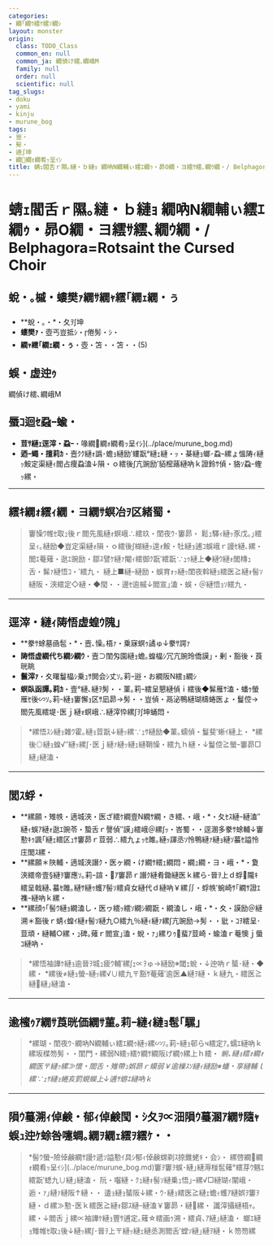 ```yaml
---
categories:
- 繝｢繝ｳ繧ｹ繧ｿ繝ｼ
layout: monster
origin:
  class: TODO_Class
  common_en: null
  common_ja: 繝偵け繧､繝峨Μ
  family: null
  order: null
  scientific: null
tag_slugs:
- doku
- yami
- kinju
- murune_bog
tags:
- 豈・
- 髣・
- 遖∫坤
- 繝繝ｫ繝肴ｯ呈ｲｼ
title: 蜻ｪ閻舌ｒ隰｡縺・ｂ縺ｮ 繝吶Ν繝輔ぃ繧ｴ繝ｩ・昴Ο繝・ヨ繧ｻ繧､繝ｳ繝・/ Belphagora=Rotsaint the Cursed Choir
---
```


# 蜻ｪ閻舌ｒ隰｡縺・ｂ縺ｮ 繝吶Ν繝輔ぃ繧ｴ繝ｩ・昴Ο繝・ヨ繧ｻ繧､繝ｳ繝・/ Belphagora=Rotsaint the Cursed Choir

## 蛻・｡槭・螻樊ｧ繝ｻ繝ｬ繧｢繝ｪ繝・ぅ

* **蛻・｡・*・夂ｦ∫坤
* **螻樊ｧ**・壺丐豈抵ｼ・倦髣・ｼ・
* **繝ｬ繧｢繝ｪ繝・ぅ**・壺・笘・・笘・・(5)

## 蜈・虚迚ｩ
繝偵け繧､繝峨Μ

## 蜃ｺ迴ｾ蝨ｰ蝓・

* **荳ｻ縺ｪ逕滓・蝨ｰ**・喙繝繝ｫ繝肴ｯ呈ｲｼ](../place/murune_bog.md)
* **迺ｰ蠅・擅莉ｶ**・壼ｸｸ縺ｫ譌･蟾ｮ縺励′螻翫°縺ｪ縺・ｯ・棊縺ｮ螂･蝨ｰ縲ょ慍陦ｨ縺ｯ鮟定渠縺ｨ閻占痩蝨溘↓隕・ｏ繧後∫亢豌励′貊樒蕗縺吶ｋ證鈴ｻ偵・貉ｿ蝨ｰ蟶ｯ縲・

---

## 繧ｷ繝ｫ繧ｨ繝・ヨ繝ｻ螟冶ｦ区緒蜀・

> 窶懆ｳ帷ｾ取ｭ後ｒ閻先風縺ｫ螟峨∴繧玖・閨夜ｳ･窶昴・
> 鬆ｭ驛ｨ縺ｯ豕戊｡｣繧呈ｨ｡縺励◆豈定渠縺ｫ隕・ｏ繧後∫楜縺ｯ遑ｫ鮟・牡縺ｮ逋ｺ蜈峨ｒ謾ｾ縺､縲・
> 閭ｴ菴薙・逖ｴ豌励・鄒ｽ譬ｹ縺ｧ閹ｨ繧御ｸ翫′繧翫∵ｭｩ縺上◆縺ｳ縺ｫ閭槫ｭ舌・髴ｧ縺悟ｺ・′繧九・
> 縺上■縺ｰ縺励・蜈育ｫｯ縺ｯ閨夜斡縺ｮ繧医≧縺ｫ髻ｿ縺阪・浹繧定◇縺・◆閠・・邊ｾ逾槭↓閻宣｣溘・蜈・＠縺悟ｮｿ繧九・

---

## 逕滓・縺ｨ陦悟虚蝗ｳ隗｣

* **豢ｻ蜍墓凾髢・*・壼､懆｡梧ｧ・乗寐螟ｩ譎ゅ↓豢ｻ諤ｧ
* **陦悟虚繝代ち繝ｼ繝ｳ**・壼⊃閨匁園縺ｮ蟾｡蝗橸ｼ冗亢豌玲僑謨｣・剰・豁後・莨晄眺
* **鬟滓ｧ**・夊曙鬘橸ｼ乗ｭｻ閧会ｼ丈ｿ｡莉ｰ逧・お繝阪Ν繧ｮ繝ｼ
* **螟臥函譚｡莉ｶ**・壹°縺､縺ｦ髣・・菫｡莉ｰ繧呈懇縺偵ｉ繧後◆髴雁ｻ溘・蟠ｩ螢雁ｾ後∽ｿ｡莉ｰ縺ｮ窶懈ｮ区ｻ凪昴→髣・・豈偵・鬲泌鴨縺瑚檮蜷医ょ・鬘倥→閻先風繧堤･医ｊ縺ｫ螟峨∴縺滓忰縲∫ｦ∫坤蛹悶・

> *縲悟ｽｼ縺ｮ雜ｳ霍｡縺ｮ荳翫↓縺ｯ縲∵ｭｻ縺励◆菫｡蠕偵・鬘斐′蜥ｲ縺上・
> *縲後◎縺ｮ蝗√″縺ｯ縲∫･医ｊ縺ｧ縺ｯ縺ｪ縺鞘懆・繧九ｈ縺・↓鬘倥≧螢ｰ窶昴□縺｣縺溘・

---

## 閭ｽ蜉・

* **縲願・雉帙・遖城浹・医ざ繧ｹ繝壹Ν繝ｻ繝・き繧､・峨・*・夂ｾｽ縺ｰ縺溘″縺ｨ蜈ｱ縺ｫ逖ｴ豌苓・蟄舌ｒ謦偵″謨｣繧峨＠縲∫ｯ・峇蜀・・逕溷多豢ｻ蜍輔↓窶懃ｷｩ諷｢縺ｪ繧区ｭｻ窶昴ｒ荳弱∴繧九ょｯｾ雎｡縺ｯ諢丞ｿ怜鴨縺ｧ縺ｮ縺ｿ蟇ｾ謚怜庄閭ｽ縲・
* **縲願＊陜輔・遖城浹譖ｸ・医ヶ繝・け繝ｻ繧ｪ繝悶・繝ｭ繝・ヨ・峨・*・夐浹繧帝壹§縺ｦ窶應ｿ｡莉ｰ諠・ｱ窶昴ｒ譖ｸ縺肴鋤縺医ｋ縲ら･晉ｦ上ｄ蜉隴ｷ繧呈戟縺､蟇ｾ雎｡縺ｻ縺ｩ蠖ｱ髻ｿ繧貞女縺代ｄ縺吶￥縲∬・蜉帙′蜿崎ｻ｢繝ｻ證ｴ襍ｰ縺吶ｋ縲・
* **縲顔ｩ｢髻ｳ縺ｮ繝溘し・医ヮ繧ｯ繧ｿ繝ｼ繝翫・繝溘し・峨・*・夊・謨励＠縺溯＊豁後ｒ蜻ｨ蝗ｲ縺ｫ髻ｿ縺九○繧九％縺ｨ縺ｧ縲∫亢豌励→髣・・豼・ｺｦ繧呈･荳頑・縺輔○縲・ｭ碑｡薙ｒ閻宣｣溘・蛻・ｧ｣縲りｩ蜚ｱ荳崎・蝓溘ｒ菴懊ｊ蜃ｺ縺吶・

> *縲悟袖譁ｹ縺ｮ逾晉ｦ城ｭ疲ｳ輔′縲∫ｪ∝ｦゅ→縺励※閾ｪ蛻・↓迚吶ｒ蜑･縺・◆縲・
> *縲後≠縺ｮ螢ｰ縺ｯ縲√∪繧九〒豁ｻ菴薙′逾医▲縺ｦ縺・ｋ縺九・繧医≧縺縺｣縺溘・

---

## 逾櫁ｩｱ繝ｻ莨晄価繝ｻ菫｡莉ｰ縺ｨ縺ｮ髢｢騾｣

> *縲瑚・閨夜ｳ･繝吶Ν繝輔ぃ繧ｴ繝ｩ縺ｯ縲∽ｿ｡莉ｰ縺ｮ邨らч繧定ｱ｡蠕ｴ縺吶ｋ縲坂楳笏髣・・閨門・縲弱Ν繧ｯ繧ｹ繝ｻ繝阪げ繝ｩ縲上ｈ繧・
> *蜿､縺ｮ繧ｫ繝ｫ繝医〒縺ｯ縲≫懷・閻舌・雉帶ｭ娯昴ｒ蟆弱￥逾樔ｽｿ縺ｨ縺励※蟠・享縺輔ｌ縲∵ｭｻ縺ｮ蜷亥罰蜆蠑上↓逋ｻ蝣ｴ縺吶ｋ*

---

## 隕ｳ蟇溯ｨ倬鹸・郁ｨ倬鹸閠・ｼ夂ｦ∝沺隕ｳ蟇溷ｱ繝ｻ隨ｬ蜈ｭ迚ｹ蜍咎嚏蜩｡繝ｦ繝ｪ繧ｦ繧ｹ・・

> *髻ｳ螢ｰ險倬鹸繝ｻ謾ｹ遞ｿ謚懃ｲ具ｼ郁ｨ倬鹸蟐剃ｽ捺錐蛯ｷ・会ｼ・
> 縲啓繝繝ｫ繝肴ｯ呈ｲｼ](../place/murune_bog.md)窶ｦ窶ｦ蜈･縺｣縺溽椪髢薙°繧芽ｳ魑ｴ繧翫′蟋九∪縺｣縺溘・
> 阮・囓縺・ｸｭ縺ｫ髻ｿ縺乗ｭ悟｣ｰ縲√□縺瑚ｨ闡峨・逅・ｧ｣縺ｧ縺阪↑縺・・
> 逶ｮ縺ｮ蜑阪↓縲・ｳ･縺ｮ繧医≧縺ｪ蟾ｨ蠖ｱ縺娯ｦ窶ｦ縺・ｄ縲≫懃･医ｋ繧医≧縺ｫ鄒ｽ縺ｰ縺溘￥窶昴・縺縲・
> 讖滓攝縺梧ｬ｡縲・↓閻舌ｊ縲∝袖譁ｹ縺ｮ豐ｻ逋定｡薙☆繧画ｩ溯・繧貞､ｱ縺｣縺溘・
> 螂ｴ縺ｮ雉帷ｾ取ｭ後↓縺ｯ縲∫･晉ｦ上〒縺ｯ縺ｪ縺丞測閻舌′螳ｿ縺｣縺ｦ縺・ｋ笏笏縲